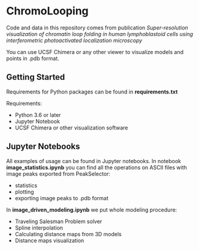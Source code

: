 # ChromoLooping

Code and data in this repository comes from publication _Super-resolution visualization of chromatin loop folding in human lymphoblastoid cells using interferometric photoactivated localization microscopy_ 

You can use UCSF Chimera or any other viewer to visualize models and points in .pdb format.
 ## Getting Started
 
 Requirements for Python packages can be found in **requirements.txt**
 
 Requirements:
 * Python 3.6 or later
 * Jupyter Notebook
 * UCSF Chimera or other visualization software
 
 
 
 ## Jupyter Notebooks
 All examples of usage can be found in Jupyter notebooks. In notebook **image_statistics.ipynb** you can find 
 all the operations on ASCII files with image peaks exported from PeakSelector:
 * statistics
 * plotting
 * exporting image peaks to .pdb format
 
 In **image_driven_modeling.ipynb** we put whole modeling procedure:
 * Traveling Salesman Problem solver
 * Spline interpolation
 * Calculating distance maps from 3D models
 * Distance maps visualization 
 
